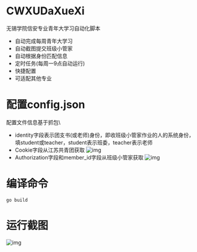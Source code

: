 # CWXUDaXueXi
无锡学院信安专业青年大学习自动化脚本
* 自动完成每周青年大学习
* 自动截图提交班级小管家
* 自动根据身份匹配信息
* 定时任务(每周一9点自动运行)
* 快捷配置
* 可适配其他专业
# 配置config.json
配置文件信息基于抓包\
* identity字段表示团支书(或老师)身份，即收班级小管家作业的人的系统身份，填student或teacher，student表示班委，teacher表示老师
* Cookie字段从江苏共青团获取
![img](https://github.com/MengTL4/CWXUDaXueXi/blob/main/IMG/1.png)
* Authorization字段和member_id字段从班级小管家获取
![img](https://github.com/MengTL4/CWXUDaXueXi/blob/main/IMG/2.png)
# 编译命令
`go build`
# 运行截图
![img](https://github.com/MengTL4/CWXUDaXueXi/blob/main/IMG/3.gif)
